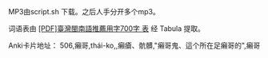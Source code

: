 MP3由script.sh 下载。之后人手分开多个mp3。

词语表由 [[PDF]臺灣閩南語推薦用字700字
表](https://ws.moe.edu.tw/001/Upload/userfiles/file/iongji/700iongji_1031222.pdf)
经 Tabula 提取。

Anki卡片地址：
506,癩哥,thái-ko,,癩瘡、骯髒,"癩哥鬼、這个所在足癩哥的",癩哥
